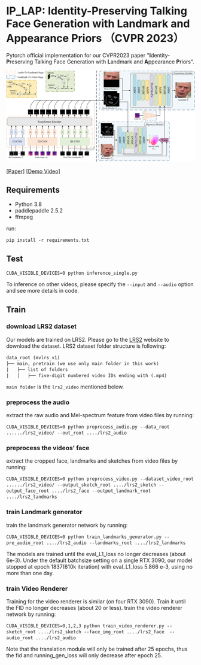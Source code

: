# IP_LAP: Identity-Preserving Talking Face Generation with Landmark and Appearance Priors （CVPR 2023）

Pytorch official implementation for our CVPR2023 paper "**I**dentity-**P**reserving Talking Face Generation with **L**andmark and **A**ppearance **P**riors".

<img src='./CVPR2023framework.png' width=900>

[[Paper]](https://arxiv.org/abs/2305.08293) [[Demo Video]](https://youtu.be/wtb689iTJC8)

## Requirements
- Python 3.8
- paddlepaddle 2.5.2
- ffmpeg

run:
```
pip install -r requirements.txt
```
## Test
```
CUDA_VISIBLE_DEVICES=0 python inference_single.py
```
To inference on other videos, please specify the `--input` and `--audio` option and see more details in code.

## Train
### download LRS2 dataset
Our models are trained on LRS2. Please go to the [LRS2](https://www.robots.ox.ac.uk/~vgg/data/lip_reading/lrs2.html) website to download the dataset. LRS2 dataset folder structure is following:
```
data_root (mvlrs_v1)
├── main, pretrain (we use only main folder in this work)
|	├── list of folders
|	│   ├── five-digit numbered video IDs ending with (.mp4)
```
`main folder` is the `lrs2_video` mentioned below.

### preprocess the audio
extract the raw audio and Mel-spectrum feature from video files by running: 
```
CUDA_VISIBLE_DEVICES=0 python preprocess_audio.py --data_root ....../lrs2_video/ --out_root ..../lrs2_audio
```
### preprocess the videos' face 

extract the cropped face, landmarks and sketches from video files by running: 

```
CUDA_VISIBLE_DEVICES=0 python preprocess_video.py --dataset_video_root ....../lrs2_video/ --output_sketch_root ..../lrs2_sketch --output_face_root ..../lrs2_face --output_landmark_root ..../lrs2_landmarks
```

### train Landmark generator

train the landmark generator network by running:

```
CUDA_VISIBLE_DEVICES=0 python train_landmarks_generator.py --pre_audio_root ..../lrs2_audio --landmarks_root ..../lrs2_landmarks
```
The models are trained until the eval_L1_loss no longer decreases (about 6e-3).
Under the default batchsize setting on a single RTX 3090, our model stopped at epoch 1837(610k iteration) with eval_L1_loss 5.866 e-3, using no more than one day.

### train Video Renderer
Training for the video renderer is similar (on four RTX 3090). Train it until the FID no longer decreases (about 20 or less).
train the video renderer network by running:
```
CUDA_VISIBLE_DEVICES=0,1,2,3 python train_video_renderer.py --sketch_root ..../lrs2_sketch --face_img_root ..../lrs2_face  --audio_root ..../lrs2_audio
```
Note that the translation module will only be trained  after 25 epochs, thus the fid and running_gen_loss will only decrease after epoch 25. 






